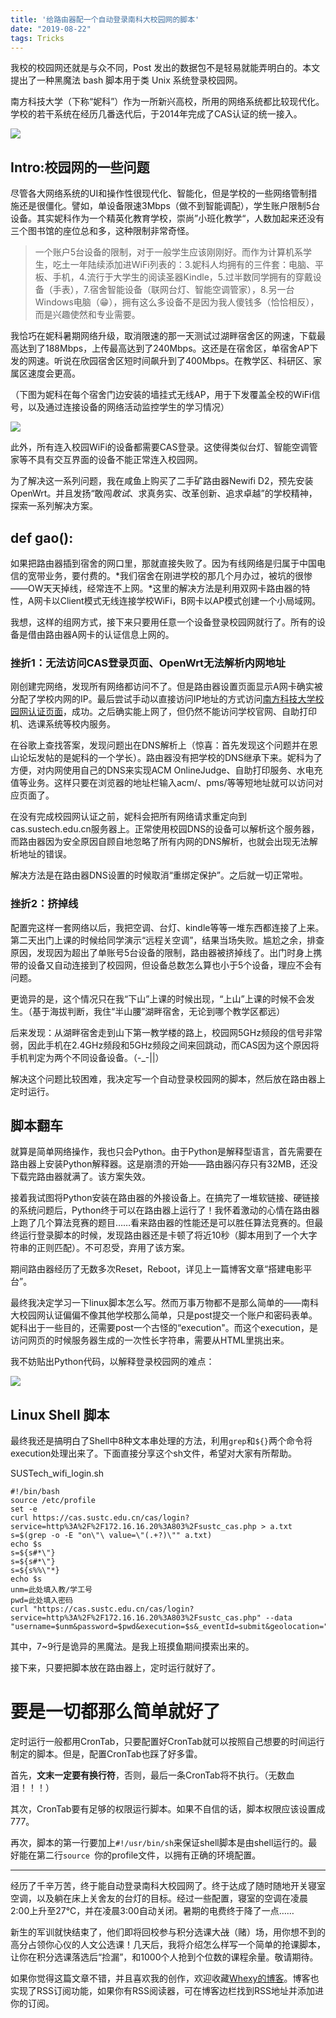 ```yaml
---
title: '给路由器配一个自动登录南科大校园网的脚本'
date: "2019-08-22"
tags: Tricks
---
```

我校的校园网还就是与众不同，Post 发出的数据包不是轻易就能弄明白的。本文提出了一种黑魔法 bash 脚本用于类 Unix 系统登录校园网。

<!-- more -->

南方科技大学（下称“妮科”）作为一所新兴高校，所用的网络系统都比较现代化。学校的若干系统在经历几番迭代后，于2014年完成了CAS认证的统一接入。

![](https://i.loli.net/2019/08/22/vFPkaDR5AH6mj7g.png)

## Intro:校园网的一些问题

尽管各大网络系统的UI和操作性很现代化、智能化，但是学校的一些网络管制措施还是很僵化。譬如，单设备限速3Mbps（做不到智能调配），学生账户限制5台设备。其实妮科作为一个精英化教育学校，崇尚”小班化教学“，人数加起来还没有三个图书馆的座位总和多，这种限制非常奇怪。

> 一个账户5台设备的限制，对于一般学生应该刚刚好。而作为计算机系学生，吃土一年陆续添加进WiFi列表的：3.妮科人均拥有的三件套：电脑、平板、手机，4.流行于大学生的阅读圣器Kindle，5.过半数同学拥有的穿戴设备（手表），7.宿舍智能设备（联网台灯、智能空调管家），8.另一台Windows电脑（😁），拥有这么多设备不是因为我人傻钱多（恰恰相反），而是兴趣使然和专业需要。

我恰巧在妮科暑期网络升级，取消限速的那一天测试过湖畔宿舍区的网速，下载最高达到了188Mbps，上传最高达到了240Mbps。这还是在宿舍区，单宿舍AP下发的网速。听说在欣园宿舍区短时间飙升到了400Mbps。在教学区、科研区、家属区速度会更高。

（下图为妮科在每个宿舍门边安装的墙挂式无线AP，用于下发覆盖全校的WiFi信号，以及通过连接设备的网络活动监控学生的学习情况）

![](https://i.loli.net/2019/08/22/MWnAXdoclwkPFCy.jpg)

此外，所有连入校园WiFi的设备都需要CAS登录。这使得类似台灯、智能空调管家等不具有交互界面的设备不能正常连入校园网。

为了解决这一系列问题，我在咸鱼上购买了二手矿路由器Newifi D2，预先安装OpenWrt。并且发扬“敢闯*敢试*、求真务实、改革创新、追求卓越”的学校精神，探索一系列解决方案。

## def gao():

如果把路由器插到宿舍的网口里，那就直接失败了。因为有线网络是归属于中国电信的宽带业务，要付费的。*我们宿舍在刚进学校的那几个月办过，被坑的很惨——OW天天掉线，经常连不上网。*这里的解决方法是利用双网卡路由器的特性，A网卡以Client模式无线连接学校WiFi，B网卡以AP模式创建一个小局域网。

我想，这样的组网方式，接下来只要用任意一个设备登录校园网就行了。所有的设备是借由路由器A网卡的认证信息上网的。

### 挫折1：无法访问CAS登录页面、OpenWrt无法解析内网地址

刚创建完网络，发现所有网络都访问不了。但是路由器设置页面显示A网卡确实被分配了学校内网的IP。最后尝试手动以直接访问IP地址的方式访问[南方科技大学校园网认证页面](172.16.16.20:803/sustc_cas.php)，成功。之后确实能上网了，但仍然不能访问学校官网、自助打印机、选课系统等校内服务。

在谷歌上查找答案，发现问题出在DNS解析上（惊喜：首先发现这个问题并在恩山论坛发帖的是妮科的一个学长）。路由器没有把学校的DNS继承下来。妮科为了方便，对内网使用自己的DNS来实现ACM OnlineJudge、自助打印服务、水电充值等业务。这样只要在浏览器的地址栏输入acm/、pms/等等短地址就可以访问对应页面了。

在没有完成校园网认证之前，妮科会把所有网络请求重定向到cas.sustech.edu.cn服务器上。正常使用校园DNS的设备可以解析这个服务器，而路由器因为安全原因自顾自地忽略了所有内网的DNS解析，也就会出现无法解析地址的错误。

解决方法是在路由器DNS设置的时候取消“重绑定保护”。之后就一切正常啦。

### 挫折2：挤掉线

配置完这样一套网络以后，我把空调、台灯、kindle等等一堆东西都连接了上来。第二天出门上课的时候给同学演示“远程关空调”，结果当场失败。尴尬之余，排查原因，发现因为超出了单账号5台设备的限制，路由器被挤掉线了。出门时身上携带的设备又自动连接到了校园网，但设备总数怎么算也小于5个设备，理应不会有问题。

更诡异的是，这个情况只在我“下山”上课的时候出现，“上山”上课的时候不会发生。（基于海拔判断，我住“半山腰”湖畔宿舍，无论到哪个教学区都远）

后来发现：从湖畔宿舍走到山下第一教学楼的路上，校园网5GHz频段的信号非常弱，因此手机在2.4GHz频段和5GHz频段之间来回跳动，而CAS因为这个原因将手机判定为两个不同设备设备。（-_-||）

解决这个问题比较困难，我决定写一个自动登录校园网的脚本，然后放在路由器上定时运行。

## 脚本翻车

就算是简单网络操作，我也只会Python。由于Python是解释型语言，首先需要在路由器上安装Python解释器。这是崩溃的开始——路由器闪存只有32MB，还没下载完路由器就满了。该方案失效。

接着我试图将Python安装在路由器的外接设备上。在搞完了一堆软链接、硬链接的系统问题后，Python终于可以在路由器上运行了！我怀着激动的心情在路由器上跑了几个算法竞赛的题目……看来路由器的性能还是可以胜任算法竞赛的。但最终运行登录脚本的时候，发现路由器还是卡顿了将近10秒（脚本用到了一个大字符串的正则匹配）。不可忍受，弃用了该方案。

期间路由器经历了无数多次Reset，Reboot，详见上一篇博客文章“搭建电影平台”。

最终我决定学习一下linux脚本怎么写。然而万事万物都不是那么简单的——南科大校园网认证偏偏不像其他学校那么简单，只是post提交一个账户和密码表单。妮科出于一些目的，还需要post一个古怪的“execution"。而这个execution，是访问网页的时候服务器生成的一次性长字符串，需要从HTML里挑出来。

我不妨贴出Python代码，以解释登录校园网的难点：

![](https://i.loli.net/2019/08/22/ycrZpVNbPOWXSIg.png)

## Linux Shell 脚本

最终我还是搞明白了Shell中8种文本串处理的方法，利用``grep``和``${}``两个命令将execution处理出来了。下面直接分享这个sh文件，希望对大家有所帮助。

<div class="code-title">SUSTech_wifi_login.sh</div>

```shell
#!/bin/bash
source /etc/profile
set -e
curl https://cas.sustc.edu.cn/cas/login?service=http%3A%2F%2F172.16.16.20%3A803%2Fsustc_cas.php > a.txt
s=$(grep -o -E "on\"\ value=\"(.+?)\"" a.txt)
echo $s
s=${s#*\"}
s=${s#*\"}
s=${s%%\"*}
echo $s
unm=此处填入教/学工号
pwd=此处填入密码
curl "https://cas.sustc.edu.cn/cas/login?service=http%3A%2F%2F172.16.16.20%3A803%2Fsustc_cas.php" --data "username=$unm&password=$pwd&execution=$s&_eventId=submit&geolocation="
```

其中，7~9行是诡异的黑魔法。是我上班摸鱼期间摸索出来的。

接下来，只要把脚本放在路由器上，定时运行就好了。

# 要是一切都那么简单就好了

定时运行一般都用CronTab，只要配置好CronTab就可以按照自己想要的时间运行制定的脚本。但是，配置CronTab也踩了好多雷。

首先，**文末一定要有换行符**，否则，最后一条CronTab将不执行。（无数血泪！！！）

其次，CronTab要有足够的权限运行脚本。如果不自信的话，脚本权限应该设置成777。

再次，脚本的第一行要加上``#!/usr/bin/sh``来保证shell脚本是由shell运行的。最好能在第二行``source ``你的profile文件，以拥有正确的环境配置。

------

经历了千辛万苦，终于能自动登录南科大校园网了。终于达成了随时随地开关寝室空调，以及躺在床上关舍友的台灯的目标。经过一些配置，寝室的空调在凌晨2:00上升至27°C，并在凌晨3:00自动关闭。暑期的电费终于降了一点……

新生的军训就快结束了，他们即将回校参与积分选课大~~战~~（赌）场，用你想不到的高分占领你心仪的人文公选课！几天后，我将介绍怎么样写一个简单的抢课脚本，让你在积分选课落选后“捡漏”，和1000个人抢到个位数的课程余量。敬请期待。

如果你觉得这篇文章不错，并且喜欢我的创作，欢迎收藏[Whexy的博客](https://www.whexy.com)。博客也实现了RSS订阅功能，如果你有RSS阅读器，可在博客边栏找到RSS地址并添加进你的订阅。

